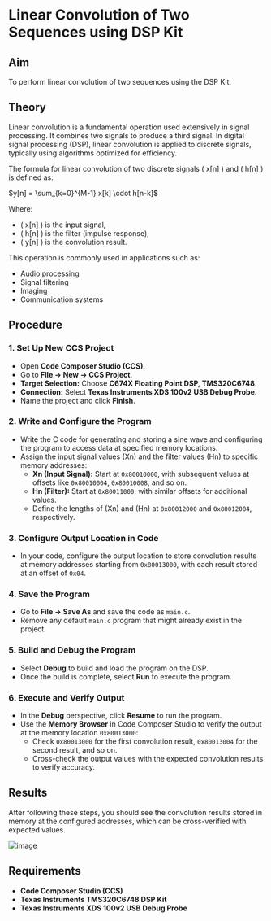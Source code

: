 # Linear Convolution of Two Sequences using DSP Kit

## Aim
To perform linear convolution of two sequences using the DSP Kit.

## Theory
Linear convolution is a fundamental operation used extensively in signal processing. It combines two signals to produce a third signal. In digital signal processing (DSP), linear convolution is applied to discrete signals, typically using algorithms optimized for efficiency.

The formula for linear convolution of two discrete signals \( x[n] \) and \( h[n] \) is defined as:


$y[n] = \sum_{k=0}^{M-1} x[k] \cdot h[n-k]$



Where:
- \( x[n] \) is the input signal,
- \( h[n] \) is the filter (impulse response),
- \( y[n] \) is the convolution result.

This operation is commonly used in applications such as:
- Audio processing
- Signal filtering
- Imaging
- Communication systems

## Procedure

### 1. Set Up New CCS Project
- Open **Code Composer Studio (CCS)**.
- Go to **File → New → CCS Project**.
- **Target Selection:** Choose **C674X Floating Point DSP, TMS320C6748**.
- **Connection:** Select **Texas Instruments XDS 100v2 USB Debug Probe**.
- Name the project and click **Finish**.

### 2. Write and Configure the Program
- Write the C code for generating and storing a sine wave and configuring the program to access data at specified memory locations.
- Assign the input signal values \(Xn\) and the filter values \(Hn\) to specific memory addresses:
  - **Xn (Input Signal):** Start at `0x80010000`, with subsequent values at offsets like `0x80010004`, `0x80010008`, and so on.
  - **Hn (Filter):** Start at `0x80011000`, with similar offsets for additional values.
  - Define the lengths of \(Xn\) and \(Hn\) at `0x80012000` and `0x80012004`, respectively.

### 3. Configure Output Location in Code
- In your code, configure the output location to store convolution results at memory addresses starting from `0x80013000`, with each result stored at an offset of `0x04`.

### 4. Save the Program
- Go to **File → Save As** and save the code as `main.c`.
- Remove any default `main.c` program that might already exist in the project.

### 5. Build and Debug the Program
- Select **Debug** to build and load the program on the DSP.
- Once the build is complete, select **Run** to execute the program.

### 6. Execute and Verify Output
- In the **Debug** perspective, click **Resume** to run the program.
- Use the **Memory Browser** in Code Composer Studio to verify the output at the memory location `0x80013000`:
  - Check `0x80013000` for the first convolution result, `0x80013004` for the second result, and so on.
  - Cross-check the output values with the expected convolution results to verify accuracy.

## Results
After following these steps, you should see the convolution results stored in memory at the configured addresses, which can be cross-verified 
with expected values.


![image](https://github.com/user-attachments/assets/05b8f413-1298-4b7b-bc2f-9a9ff117bdac)


## Requirements
- **Code Composer Studio (CCS)**
- **Texas Instruments TMS320C6748 DSP Kit**
- **Texas Instruments XDS 100v2 USB Debug Probe**


